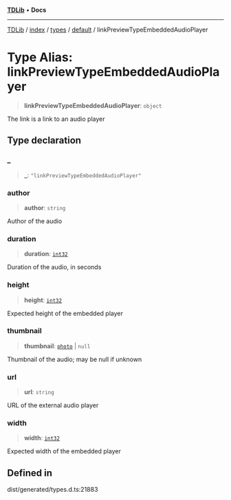 [**TDLib**](../../../../../../README.md) • **Docs**

***

[TDLib](../../../../../../modules.md) / [index](../../../../../README.md) / [types](../../../README.md) / [default](../README.md) / linkPreviewTypeEmbeddedAudioPlayer

# Type Alias: linkPreviewTypeEmbeddedAudioPlayer

> **linkPreviewTypeEmbeddedAudioPlayer**: `object`

The link is a link to an audio player

## Type declaration

### \_

> **\_**: `"linkPreviewTypeEmbeddedAudioPlayer"`

### author

> **author**: `string`

Author of the audio

### duration

> **duration**: [`int32`](int32.md)

Duration of the audio, in seconds

### height

> **height**: [`int32`](int32.md)

Expected height of the embedded player

### thumbnail

> **thumbnail**: [`photo`](photo.md) \| `null`

Thumbnail of the audio; may be null if unknown

### url

> **url**: `string`

URL of the external audio player

### width

> **width**: [`int32`](int32.md)

Expected width of the embedded player

## Defined in

dist/generated/types.d.ts:21883
